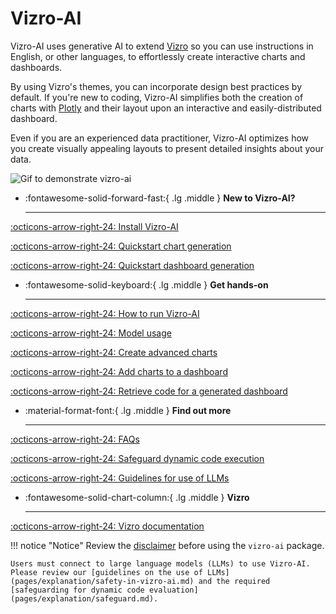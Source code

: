 # Vizro-AI

Vizro-AI uses generative AI to extend [Vizro](https://vizro.readthedocs.io) so you can use instructions in English, or other languages, to effortlessly create interactive charts and dashboards.

By using Vizro's themes, you can incorporate design best practices by default. If you're new to coding, Vizro-AI simplifies both the creation of charts with [Plotly](https://plotly.com/python/) and their layout upon an interactive and easily-distributed dashboard.

Even if you are an experienced data practitioner, Vizro-AI optimizes how you create visually appealing layouts to present detailed insights about your data.

<img src=".//assets/readme/readme_animation.gif" alt="Gif to demonstrate vizro-ai">

<div class="grid cards" markdown>

- :fontawesome-solid-forward-fast:{ .lg .middle } __New to Vizro-AI?__

    ---

[:octicons-arrow-right-24: Install Vizro-AI](pages/user-guides/install.md) </br>

[:octicons-arrow-right-24: Quickstart chart generation](pages/tutorials/quickstart.md) </br>

[:octicons-arrow-right-24: Quickstart dashboard generation](pages/tutorials/quickstart-dashboard.md) </br>

- :fontawesome-solid-keyboard:{ .lg .middle } __Get hands-on__

    ---

[:octicons-arrow-right-24: How to run Vizro-AI](pages/user-guides/run-vizro-ai.md)</br>

[:octicons-arrow-right-24: Model usage](pages/user-guides/customize-vizro-ai.md)</br>

[:octicons-arrow-right-24: Create advanced charts](pages/user-guides/create-advanced-charts.md)</br>

[:octicons-arrow-right-24: Add charts to a dashboard](pages/user-guides/add-generated-chart-usecase.md)</br>

[:octicons-arrow-right-24: Retrieve code for a generated dashboard](pages/user-guides/run-vizro-ai-dashboard.md)

- :material-format-font:{ .lg .middle } __Find out more__

    ---

[:octicons-arrow-right-24: FAQs](pages/explanation/faq.md) </br>

[:octicons-arrow-right-24: Safeguard dynamic code execution](pages/explanation/safeguard.md) </br>

[:octicons-arrow-right-24: Guidelines for use of LLMs](pages/explanation/safety-in-vizro-ai.md)

- :fontawesome-solid-chart-column:{ .lg .middle } __Vizro__

    ---

[:octicons-arrow-right-24: Vizro documentation](https://vizro.readthedocs.io/)

</div>

!!! notice "Notice"
    Review the [disclaimer](pages/explanation/disclaimer.md) before using the `vizro-ai` package.

    Users must connect to large language models (LLMs) to use Vizro-AI. Please review our [guidelines on the use of LLMs](pages/explanation/safety-in-vizro-ai.md) and the required [safeguarding for dynamic code evaluation](pages/explanation/safeguard.md).
